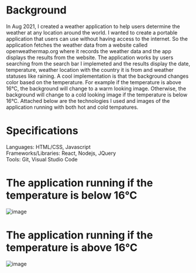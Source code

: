 # Background
In Aug 2021, I created a weather application to help users determine the weather at any location around the world. I wanted to create a portable application that users can use without having access to the internet. So the application fetches the weather data from a website called openweathermap.org where it records the weather data and the app displays the results from the website. The application works by users searching from the search bar I implemeted and the results display the date, temperature, weather location with the country it is from and weather statuses like raining. A cool implementation is that the background changes color based on the temperature. For example if the temperature is above 16°C, the background will change to a warm looking image. Otherwise, the background will change to a cold looking image if the temperature is below 16°C. Attached below are the technologies I used and images of the application running with both hot and cold tempatures.

# Specifications
Languages: HTML/CSS, Javascript<br />
Frameworks/Libraries: React, Nodejs, JQuery<br/>
Tools: Git, Visual Studio Code

# The application running if the temperature is below 16°C
![image](https://user-images.githubusercontent.com/85756525/126418825-7bfaf78c-841f-4cce-9daf-93f2d93b672a.png)


# The application running if the temperature is above 16°C
![image](https://user-images.githubusercontent.com/85756525/126419018-10e15457-d391-4563-93f4-5037eb8cc598.png)
